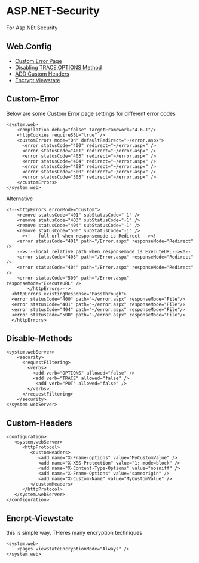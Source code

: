 # ASP.NET-Security
For Asp.NEt Security

## Web.Config
* [Custom Error Page](#Custom-Error)
* [Disabling TRACE,OPTIONS Method](#Disable-Methods)
* [ADD Custom Headers](#Custom-Headers)
* [Encrypt Viewstate](#Encrpt-Viewstate)




## Custom-Error
Below are some Custom Error page settings for different error codes

```config
<system.web>
    <compilation debug="false" targetFramework="4.6.1"/>
    <httpCookies requireSSL="true" />
    <customErrors mode="On" defaultRedirect="~/error.aspx">
      <error statusCode="400" redirect="~/error.aspx" />
      <error statusCode="401" redirect="~/error.aspx" />
      <error statusCode="403" redirect="~/error.aspx" />
      <error statusCode="404" redirect="~/error.aspx" />
      <error statusCode="408" redirect="~/error.aspx" />
      <error statusCode="500" redirect="~/error.aspx" />
      <error statusCode="503" redirect="~/error.aspx" />
    </customErrors>
</system.web>
  ```
  Alternative
  
  ```
  <!--<httpErrors errorMode="Custom">
      <remove statusCode="401" subStatusCode="-1" />
      <remove statusCode="403" subStatusCode="-1" />
      <remove statusCode="404" subStatusCode="-1" />
      <remove statusCode="500" subStatusCode="-1" />
      --><!-- full url when responsemode is Redirect --><!--
      <error statusCode="401" path="/Error.aspx" responseMode="Redirect" />
      --><!--local relative path when responsemode is ExecuteURL--><!--
      <error statusCode="403" path="/Error.aspx" responseMode="Redirect" />
      <error statusCode="404" path="/Error.aspx" responseMode="Redirect" />
      <error statusCode="500" path="/Error.aspx" responseMode="ExecuteURL" />
          </httpErrors>-->
    <httpErrors existingResponse="PassThrough">
	<error statusCode="400" path="~/error.aspx" responseMode="File"/>
	<error statusCode="401" path="~/error.aspx" responseMode="File"/>
	<error statusCode="404" path="~/error.aspx" responseMode="File"/>
	<error statusCode="500" path="~/error.aspx" responseMode="File"/>
    </httpErrors>

```
  
 ## Disable-Methods

```config
<system.webServer>
    <security>
      <requestFiltering>
        <verbs>
          <add verb="OPTIONS" allowed="false" />
          <add verb="TRACE" allowed="false" />
           <add verb="PUT" allowed="false" />
        </verbs>
      </requestFiltering>
    </security>
</system.webServer>
```

## Custom-Headers

```config
<configuration>
   <system.webServer>
      <httpProtocol>
         <customHeaders>
            <add name="X-Frame-options" value="MyCustomValue" />
			<add name="X-XSS-Protection" value="1; mode=block" />
			<add name="X-Content-Type-Options" value="nosniff" />
			<add name="X-Frame-Options" value="sameorigin" />
			<add name="X-Custom-Name" value="MyCustomValue" />
         </customHeaders>
      </httpProtocol>
   </system.webServer>
</configuration>
```

## Encrpt-Viewstate

this is simple way, THeres many encryption techniques
```config
<system.web> 
	<pages viewStateEncryptionMode="Always" /> 
</system.web>
```
